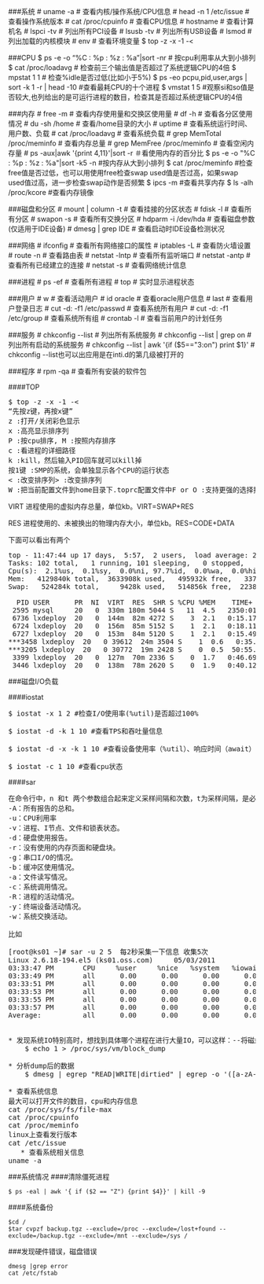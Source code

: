 ###系统
    # uname -a               # 查看内核/操作系统/CPU信息
    # head -n 1 /etc/issue   # 查看操作系统版本
    # cat /proc/cpuinfo      # 查看CPU信息
    # hostname               # 查看计算机名
    # lspci -tv              # 列出所有PCI设备
    # lsusb -tv              # 列出所有USB设备
    # lsmod                  # 列出加载的内核模块
    # env                    # 查看环境变量
    $ top -z -x -1 -<

###CPU
	$ ps -e -o “%C : %p : %z : %a”|sort -nr # 按cpu利用率从大到小排列
	$ cat /proc/loadavg                     # 检查前三个输出值是否超过了系统逻辑CPU的4倍 
	$ mpstat 1 1                            # 检查%idle是否过低(比如小于5%) 
	$ ps -eo pcpu,pid,user,args | sort -k 1 -r | head -10 #查看最耗CPU的十个进程
	$ vmstat 1 5 #观察si和so值是否较大,也列给出的是可运行进程的数目，检查其是否超过系统逻辑CPU的4倍 

###内存
    # free -m                # 查看内存使用量和交换区使用量
    # df -h                  # 查看各分区使用情况
    # du -sh /home           # 查看/home目录的大小
    # uptime                 # 查看系统运行时间、用户数、负载
    # cat /proc/loadavg      # 查看系统负载
    # grep MemTotal /proc/meminfo   # 查看内存总量
    # grep MemFree /proc/meminfo    # 查看空闲内存量
    # ps -aux|awk '{print $4,$11}'|sort -r ＃看使用内存的百分比
    $ ps -e   -o "%C   : %p : %z : %a"|sort -k5 -n  #按内存从大到小排列
    $ cat /proc/meminfo #检查free值是否过低，也可以用使用free检查swap used值是否过高，如果swap used值过高，进一步检查swap动作是否频繁
    $ ipcs -m #查看共享内存
    $ ls -alh /proc/kcore #查看内存镜像

###磁盘和分区
    # mount | column -t      # 查看挂接的分区状态
    # fdisk -l               # 查看所有分区
    # swapon -s              # 查看所有交换分区
    # hdparm -i /dev/hda     # 查看磁盘参数(仅适用于IDE设备)
    # dmesg | grep IDE       # 查看启动时IDE设备检测状况

###网络
    # ifconfig               # 查看所有网络接口的属性
    # iptables -L            # 查看防火墙设置
    # route -n               # 查看路由表
    # netstat -lntp          # 查看所有监听端口
    # netstat -antp          # 查看所有已经建立的连接
    # netstat -s             # 查看网络统计信息

###进程
    # ps -ef                 # 查看所有进程
    # top                    # 实时显示进程状态

###用户
    # w                        # 查看活动用户
    # id oracle                # 查看oracle用户信息
    # last                     # 查看用户登录日志
    # cut -d: -f1 /etc/passwd  # 查看系统所有用户
    # cut -d: -f1 /etc/group   # 查看系统所有组
    # crontab -l               # 查看当前用户的计划任务

###服务
    # chkconfig --list            # 列出所有系统服务
    # chkconfig --list | grep on  # 列出所有启动的系统服务
    # chkconfig --list | awk '{if ($5=="3:on") print $1}' 
    # chkconfig --list也可以出应用是在inti.d的第几级被打开的

###程序
    # rpm -qa       # 查看所有安装的软件包

####TOP
<pre>
$ top -z -x -1 -<
“先按z键，再按x键” 
z :打开/关闭彩色显示
x :高亮显示排序列
P :按cpu排序, M :按照内存排序
c :看进程的详细路径
k :kill，然后输入PID回车就可以kill掉
按1键 :SMP的系统，会单独显示各个CPU的运行状态
< :改变排序列> :改变排序列
W :把当前配置文件到home目录下.toprc配置文件中F or O :支持更强的选择排序列的方式-b :参数可以帮你在脚本中使用top命令-n :配合-b使用，表示重新刷新一定次数后退出-d :刷新延时时间。例如-d 5 表示top每隔5秒刷新一次。（默认是3秒）
</pre>

VIRT 进程使用的虚拟内存总量，单位kb。VIRT=SWAP+RES

RES 进程使用的、未被换出的物理内存大小，单位kb。RES=CODE+DATA 

下面可以看出有两个
<pre>
top - 11:47:44 up 17 days,  5:57,  2 users,  load average: 2.20, 0.86, 0.47
Tasks: 102 total,   1 running, 101 sleeping,   0 stopped,   0 zombie
Cpu(s):  2.1%us,  0.1%sy,  0.0%ni, 97.7%id,  0.0%wa,  0.0%hi,  0.0%si,  0.0%st
Mem:   4129840k total,  3633908k used,   495932k free,   337960k buffers
Swap:   524284k total,     9428k used,   514856k free,  2238604k cached

  PID USER      PR  NI  VIRT  RES  SHR S %CPU %MEM    TIME+  COMMAND                                                                                        
 2595 mysql     20   0  330m 180m 5044 S   11  4.5   2350:01 mysqld                                                                                          
 6736 lxdeploy  20   0  144m  82m 4272 S    3  2.1   0:15.17 ruby                                                                                            
 6724 lxdeploy  20   0  156m  85m 5152 S    1  2.1   0:18.11 ruby                                                                                            
 6727 lxdeploy  20   0  153m  84m 5120 S    1  2.1   0:15.49 ruby                                                                                            
***3458 lxdeploy  20   0 39612  24m 3504 S    1  0.6   0:35.16 ruby***
***3205 lxdeploy  20   0 30772  19m 2428 S    0  0.5  50:55.25 ruby***                                                                                            
 3399 lxdeploy  20   0  127m  70m 2336 S    0  1.7   0:46.69 ruby                                                                                            
 3446 lxdeploy  20   0  138m  78m 2620 S    0  1.9   0:40.12 ruby  
</pre>

###磁盘I/O负载

####iostat
<pre>
$ iostat -x 1 2 #检查I/O使用率(%util)是否超过100% 

$ iostat -d -k 1 10 #查看TPS和吞吐量信息 

$ iostat -d -x -k 1 10 #查看设备使用率（%util）、响应时间（await）

$ iostat -c 1 10 #查看cpu状态
</pre>

####sar
<pre>
在命令行中，n 和t 两个参数组合起来定义采样间隔和次数，t为采样间隔，是必须有的参数，n为采样次数，是可选的，默认值是1，-o file表示将命令结果以二进制格式存放在文件中，file 在此处不是关键字，是文件名。options 为命令行选项，sar命令的选项很多，下面只列出常用选项：
-A：所有报告的总和。 
-u：CPU利用率 
-v：进程、I节点、文件和锁表状态。 
-d：硬盘使用报告。 
-r：没有使用的内存页面和硬盘块。 
-g：串口I/O的情况。 
-b：缓冲区使用情况。 
-a：文件读写情况。 
-c：系统调用情况。 
-R：进程的活动情况。 
-y：终端设备活动情况。 
-w：系统交换活动。

比如 

[root@ks01 ~]# sar -u 2 5  每2秒采集一下信息 收集5次
Linux 2.6.18-194.el5 (ks01.oss.com)     05/03/2011
03:33:47 PM       CPU     %user     %nice   %system   %iowait    %steal     %idle
03:33:49 PM       all      0.00      0.00      0.00      0.00      0.00    100.00
03:33:51 PM       all      0.00      0.00      0.00      0.00      0.00    100.00
03:33:53 PM       all      0.00      0.00      0.00      0.03      0.00     99.97
03:33:55 PM       all      0.00      0.00      0.00      0.00      0.00    100.00
03:33:57 PM       all      0.00      0.00      0.00      0.00      0.00    100.00
Average:          all      0.00      0.00      0.00      0.01      0.00     99.99


* 发现系统IO特别高时，想找到具体哪个进程在进行大量IO，可以这样：--将磁盘读写数据dump出来
	$ echo 1 > /proc/sys/vm/block_dump   
 
* 分析dump后的数据
	$ dmesg | egrep "READ|WRITE|dirtied" | egrep -o '([a-zA-Z]*)' | sort | uniq -c | sort -rn | head 
 
* 查看系统信息
最大可以打开文件的数目，cpu和内存信息
cat /proc/sys/fs/file-max
cat /proc/cpuinfo
cat /proc/meminfo
linux上查看发行版本
cat /etc/issue
   * 查看系统相关信息
uname -a
</pre>

###系统情况
####清除僵死进程

	$ ps -eal | awk '{ if ($2 == "Z") {print $4}}' | kill -9 

####系统备份

	$cd /
	$tar cvpzf backup.tgz --exclude=/proc --exclude=/lost+found --exclude=/backup.tgz --exclude=/mnt --exclude=/sys / 

###发现硬件错误，磁盘错误 

	dmesg |grep error
	cat /etc/fstab
